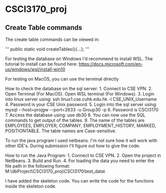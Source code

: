 # CSCI3170_proj

## Create Table commands 

The create table commands can be viewed in:

'''	
	public static void createTables(){...};
'''

For testing the database on Windows I'd recommend to install WSL. The tutorial to install can be found here: https://docs.microsoft.com/en-us/windows/wsl/install-win10

For testing on MacOS, you can use the terminal directly

How to check the database on the sql server:
	1. Connect to CSE VPN.
	2. Open Terminal (For MacOS). Open WSL terminal (For Windows).
	3. Login into linux server using: ssh linux1.cse.cuhk.edu.hk -l CSE_UNIX_Username
	4. Password is your CSE Unix password.
	5. Login into the sql server using: mysql --host=projgw --port=2633 -u Group30 -p
	6. Password is CSCI3170
	7. Access the database using: use db30
	8. You can now use the SQL commands to get output of the tables.
	9. The name of the tables are EMPLOYEES, EMPLOYER, COMPANY, EMPLOYMENT_HISTORY, MARKED, POSITIONTABLE. The table names are Case-sensitive.

To run the java program I used netbeans. I'm not sure how it will work with other IDE's. During submission I'll figure out how to give the code.

How to run the Java Program:
	1. Connect to CSE VPN.
	2. Open the project in NetBeans.
	3. Build and Run.
	4. For loading the data you need to enter the file path in the following format: M:\dbProject\CSCI3170_proj\CSCI3170\test_data\

I have added the skeleton code. You can write the code for the functions inside the skeleton code.